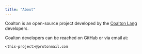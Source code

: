 ```yaml
---
title: "About"
---
```


Coalton is an open-source project developed by the [Coalton Lang](https://www.github.com/coalton-lang) developers.

Coalton developers can be reached on GitHub or via email at:

```
<this-project>@protonmail.com
```